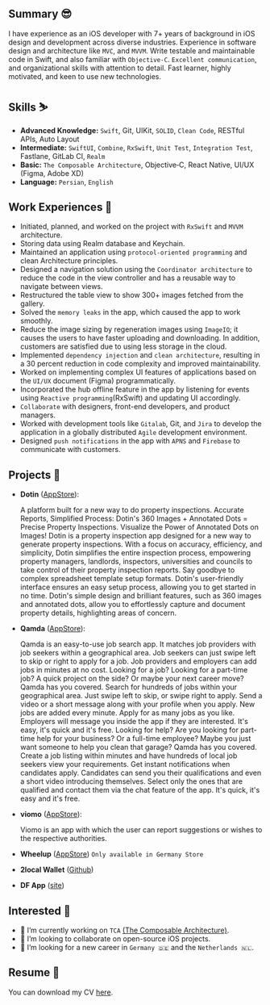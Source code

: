 ## Summary 😎
I have experience as an iOS developer with 7+ years of background in iOS design and development across diverse industries. Experience in software design and architecture like `MVC`, and `MVVM`. Write testable and maintainable code in Swift, and also familiar with `Objective‐C`. `Excellent communication`, and organizational skills with attention to detail. Fast learner, highly motivated, and keen to use new technologies.

## Skills ⛷️
- **Advanced Knowledge:** `Swift`, Git, UIKit, `SOLID`, `Clean Code`, RESTful APIs, Auto Layout
- **Intermediate:** `SwiftUI`, `Combine`, `RxSwift`, `Unit Test`, `Integration Test`, Fastlane, GitLab CI, `Realm`
- **Basic:** `The Composable Architecture`, Objective‐C, React Native, UI/UX (Figma, Adobe XD)
- **Language:** `Persian`, `English`

## Work Experiences 🔬
- Initiated, planned, and worked on the project with `RxSwift` and `MVVM` architecture.
- Storing data using Realm database and Keychain.
- Maintained an application using `protocol‐oriented programming` and clean Architecture principles.
- Designed a navigation solution using the `Coordinator architecture` to reduce the code in the view controller and has a reusable way to navigate between views.
- Restructured the table view to show 300+ images fetched from the gallery.
- Solved the `memory leaks` in the app, which caused the app to work smoothly.
- Reduce the image sizing by regeneration images using `ImageIO`; it causes the users to have faster uploading and downloading. In addition, customers are satisfied due to using less storage in the cloud.
- Implemented `dependency injection` and `clean architecture`, resulting in a 30 percent reduction in code complexity and improved maintainability.
- Worked on implementing complex UI features of applications based on the `UI/UX` document (Figma) programmatically.
- Incorporated the hub offline feature in the app by listening for events using `Reactive programming`(RxSwift) and updating UI accordingly.
- `Collaborate` with designers, front-end developers, and product managers.
- Worked with development tools like `Gitalab`, Git, and `Jira` to develop the application in a globally distributed `Agile` development environment.
- Designed `push notifications` in the app with `APNS` and `Firebase` to communicate with customers.

## Projects 📱

- **Dotin** ([AppStore](https://apps.apple.com/gb/app/dotin/id1621066840)):

  A platform built for a new way to do property inspections. Accurate Reports, Simplified Process: Dotin's 360 Images + Annotated Dots = Precise Property Inspections. Visualize the Power of Annotated Dots on Images!
Dotin is a property inspection app designed for a new way to generate property inspections. With a focus on accuracy, efficiency, and simplicity, Dotin simplifies the entire inspection process, empowering property managers, landlords, inspectors, universities and councils to take control of their property inspection reports.
Say goodbye to complex spreadsheet template setup formats. Dotin's user-friendly interface ensures an easy setup process, allowing you to get started in no time.
Dotin's simple design and brilliant features, such as 360 images and annotated dots, allow you to effortlessly capture and document property details, highlighting areas of concern.

- **Qamda** ([AppStore](https://apps.apple.com/de/app/qamda/id1534250181)):

  Qamda is an easy-to-use job search app. It matches job providers with job seekers within a geographical area. Job seekers can just swipe left to skip or right to apply for a job. Job providers and employers can add jobs in minutes at no cost.
Looking for a job?
Looking for a part-time job? A quick project on the side? Or maybe your next career move? Qamda has you covered. Search for hundreds of jobs within your geographical area. Just swipe left to skip, or swipe right to apply. Send a video or a short message along with your profile when you apply. New jobs are added every minute. Apply for as many jobs as you like. Employers will message you inside the app if they are interested. It's easy, it's quick and it's free.
Looking for help?
Are you looking for part-time help for your business? Or a full-time employee? Maybe you just want someone to help you clean that garage? Qamda has you covered. Create a job listing within minutes and have hundreds of local job seekers view your requirements. Get instant notifications when candidates apply. Candidates can send you their qualifications and even a short video introducing themselves. Select only the ones that are qualified and contact them via the chat feature of the app. It's quick, it's easy and it's free.

- **viomo** ([AppStore](https://apps.apple.com/us/app/viomo/id1549505106)):

  Viomo is an app with which the user can report suggestions or wishes to the respective authorities.
  
- **Wheelup** ([AppStore](https://apps.apple.com/de/app/wheelup-updated/id1582803353)) `Only available in Germany Store`
- **2local Wallet** ([Github](https://github.com/2local/iOSWallet))
- **DF App** ([site](http://distractfree.com))


## Interested 🧐
- 🔭 I’m currently working on `TCA` [(The Composable Architecture)](https://github.com/pointfreeco/swift-composable-architecture).
- 👯 I’m looking to collaborate on open-source iOS projects.
- 🤔 I’m looking for a new career in `Germany 🇩🇪` and the `Netherlands 🇳🇱`.

## Resume 📝
You can download my CV [here](https://github.com/IbrahimHosseini/IbrahimHosseini/files/14404758/Ibrahim_Hosseini_iOS_Developer.pdf).

<!--
- 💬 Ask me about ...
- ⚡ Fun fact: ...
-->
